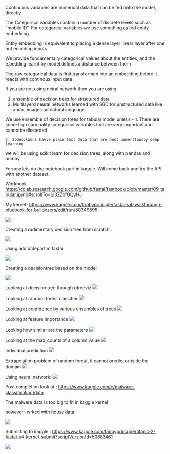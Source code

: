 Continuous variables are numerical data that can be fed onto the model, directly

The Categorical variables contain a number of discrete levels such as "mobile ID". For categorical variables we use something called entity embedding.

Entity embedding is equivalent to placing a dense layer linear layer after one hot encoding inputs

We provide fundamentally categorical values about the entities, and the e,bedding learnt by model defines a distance between them

The raw categorical data is first transformed into an embedding before it reacts with continous input data

If you are not using neiral network then you are using
1. ensemble of decision trees for structured data
1. Multilayerd neural networks learned with SGD for unstructured data like audio, images ad natural language

We use ensemble of decision trees for tabular model unless -
    1. There are some high cardinality categorical variables that are very important and cannotbe discarded

    2. Somecolumns havve plain text data that are best understoodby deep learning

we will be using scikit learn for decision trees, along with pandas and numpy

Fornow lets do the notebook part in kaggle.
Will come back and try the API with another dataset.

Workbook-
https://colab.research.google.com/github/fastai/fastbook/blob/master/09_tabular.ipynb#scrollTo=jo3ZZbfGQyHJ

My kernel-
https://www.kaggle.com/fanbyprinciple/fastai-v4-walkthrough-bluebook-for-bulldozers/edit/run/50349595

![](ordinal.png)

Creating a rudimentary decision tree from scratch:

![](handmade.png)

Using add datepart in fastai

![](add_datepart.png)

Creating a decisiontree based on the model

![](decision.png)

Looking at decision tree through dtreeviz
![](dtreeviz.png)

Looking at random forest classifier
![](random.png)

Looking at confidence by various ensembles of trees
![](confidence.png)

Looking at feature importance
![](importance.png)

Looking how similar are the parameters
![](cluster.png)

Looking at the max_counts of a column value
![](maxcount.png)

Individual prediction
![](individual.png)

Extrapolation problem of random forest, it cannot predict outside the domain
![](extrapolation.png)

Using neural network:
![](neural.png)

Post completion look at :
https://www.kaggle.com/c/malware-classification/data

The malware data is too big to fit in kaggle kernel

however I wrked with house data.

![](house.png)

Submitting to kaggle : 
https://www.kaggle.com/fanbyprinciple/titanic-2-fastai-v4-kernel-submit?scriptVersionId=50683461

![](prediction.png)




